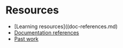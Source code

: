 # Resources

- [Learning resources]((doc-references.md)
- [Documentation references](doc-references.md)
- [Past work](past-work.md)
